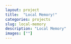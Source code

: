 ```yaml
---
layout: project
title:  "Local Memory!"
categories: projects
slug: local-memory
description: "Local Memory"
images: [""]
---
```



